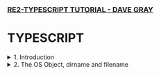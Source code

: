 ### [RE2-TYPESCRIPT TUTORIAL - DAVE GRAY](/courses/RE2.md)

# TYPESCRIPT

<details>
  <summary>1. Introduction </summary>

# Install and Check Node Version

```jsbs

```

# Run Node Server

### server.js:

```js

```

```jsbs

```

### output:

```js

```

# #End </details>

<details>
  <summary>2. The OS Object, dirname and filename </summary>

# OS Object, dirname and filename

### server.js:

```js

```

```bs
node server
```

### output:

```js

```

# #End </details>